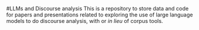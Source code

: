 #LLMs and Discourse analysis
This is a repository to store data and code for papers and presentations related to exploring the use of large language models to do discourse analysis, with
or _in lieu_ of corpus tools.
